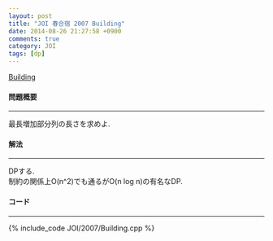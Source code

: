 ```yaml
---
layout: post
title: "JOI 春合宿 2007 Building"
date: 2014-08-26 21:27:58 +0900
comments: true
category: JOI
tags: [dp]
---
```


[Building](http://joisc2007.contest.atcoder.jp/tasks/joisc2007_buildi)

#### 問題概要

****

最長増加部分列の長さを求めよ.

#### 解法

****

DPする.  
制約の関係上O(n^2)でも通るがO(n log n)の有名なDP.  

#### コード

****

{% include_code JOI/2007/Building.cpp %}
